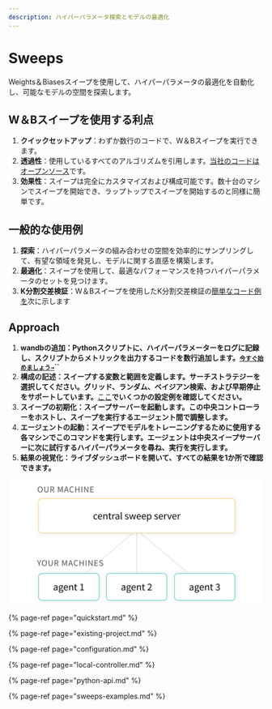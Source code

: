 ```yaml
---
description: ハイパーパラメータ検索とモデルの最適化
---
```


# Sweeps

Weights＆Biasesスイープを使用して、ハイパーパラメータの最適化を自動化し、可能なモデルの空間を探索します。

##  W＆Bスイープを使用する利点

1. **クイックセットアップ**：わずか数行のコードで、W＆Bスイープを実行できます。
2.  **透過性**：使用しているすべてのアルゴリズムを引用します。[当社のコードはオープンソース](https://github.com/wandb/client/tree/master/wandb/sweeps)です。
3. **効果性**：スイープは完全にカスタマイズおよび構成可能です。数十台のマシンでスイープを開始でき、ラップトップでスイープを開始するのと同様に簡単です。

## 一般的な使用例

1. **探索**：ハイパーパラメータの組み合わせの空間を効率的にサンプリングして、有望な領域を発見し、モデルに関する直感を構築します。
2. **最適化**：スイープを使用して、最適なパフォーマンスを持つハイパーパラメータのセットを見つけます。
3.  **K分割交差検証**：W＆Bスイープを使用したK分割交差検証の[簡単なコード例を](https://github.com/wandb/examples/tree/master/examples/wandb-sweeps/sweeps-cross-validation)次に示します

## Approach

1. **wandbの追加：Pythonスクリプトに、ハイパーパラメーターをログに記録し、スクリプトからメトリックを出力するコードを数行追加します。**[**`今すぐ始めましょう→`**](https://app.gitbook.com/@weights-and-biases/s/docs/~/drafts/-MN_4xmW6jcYndpU_n9G/v/japanese/sweeps/quickstart)**\`\`**
2.  **構成の記述：スイープする変数と範囲を定義します。**サーチストラテジー**を選択してください。グリッド、ランダム、ベイジアン検索、および早期停止をサポートしています。**[ここ](https://github.com/wandb/examples/tree/master/examples/keras/keras-cnn-fashion)**でいくつかの設定例を確認してください。**
3. **スイープの初期化：スイープサーバーを起動します。この中央コントローラーをホストし、スイープを実行するエージェント間で調整します。**
4. **エージェントの起動：スイープでモデルをトレーニングするために使用する各マシンでこのコマンドを実行します。エージェントは中央スイープサーバーに次に試行するハイパーパラメータを尋ね、実行を実行します。**
5. **結果の視覚化：ライブダッシュボードを開いて、すべての結果を1か所で確認できます。**

![](../.gitbook/assets/central-sweep-server-3%20%282%29.png)

{% page-ref page="quickstart.md" %}

{% page-ref page="existing-project.md" %}

{% page-ref page="configuration.md" %}

{% page-ref page="local-controller.md" %}

{% page-ref page="python-api.md" %}

{% page-ref page="sweeps-examples.md" %}

